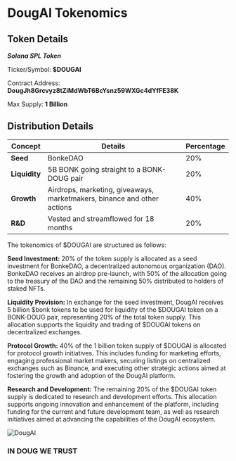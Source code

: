 # DougAI Tokenomics

## Token Details
***Solana SPL Token***

Ticker/Symbol: **$DOUGAI**

Contract Address: **DougJh8Grcvyz8tZiMdWbT6BcYsnz59WXGc4dYfFE38K**

Max Supply: **1 Billion**


## Distribution Details

|Concept|Details|Percentage
|--|--|--|
|**Seed**| BonkeDAO | 20%
|**Liquidity**|5B BONK going straight to a BONK-DOUG pair|20%|
|**Growth**|Airdrops, marketing, giveaways, marketmakers, binance and other actions|40%|
|**R&D**|Vested and streamflowed for 18 months|20%|


The tokenomics of $DOUGAI are structured as follows:

**Seed Investment:** 20% of the token supply is allocated as a seed investment for BonkeDAO, a decentralized autonomous organization (DAO). BonkeDAO receives an airdrop pre-launch, with 50% of the allocation going to the treasury of the DAO and the remaining 50% distributed to holders of staked NFTs.

**Liquidity Provision:** In exchange for the seed investment, DougAI receives 5 billion $bonk tokens to be used for liquidity of the $DOUGAI token on a BONK-DOUG pair, representing 20% of the total token supply. This allocation supports the liquidity and trading of $DOUGAI tokens on decentralized exchanges.

**Protocol Growth:** 40% of the 1 billion token supply of $DOUGAI is allocated for protocol growth initiatives. This includes funding for marketing efforts, engaging professional market makers, securing listings on centralized exchanges such as Binance, and executing other strategic actions aimed at fostering the growth and adoption of the DougAI platform.

**Research and Development:** The remaining 20% of the $DOUGAI token supply is dedicated to research and development efforts. This allocation supports ongoing innovation and enhancement of the platform, including funding for the current and future development team, as well as research initiatives aimed at advancing the capabilities of the DougAI ecosystem.

![DougAI](https://www.dougaicoin.com/assets/img/doug_home.png)

### IN DOUG WE TRUST
